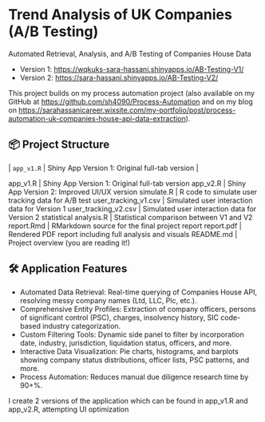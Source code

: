 # Trend Analysis of UK Companies (A/B Testing)
Automated Retrieval, Analysis, and A/B Testing of Companies House Data

  -  Version 1:   https://wqkuks-sara-hassani.shinyapps.io/AB-Testing-V1/
  -  Version 2:  https://sara-hassani.shinyapps.io/AB-Testing-V2/

This project builds on my process automation project (also available on my GitHub at https://github.com/sh4090/Process-Automation and on my blog on https://sarahassanicareer.wixsite.com/my-portfolio/post/process-automation-uk-companies-house-api-data-extraction).

## 📦 Project Structure

| `app_v1.R` | Shiny App Version 1: Original full-tab version |


app_v1.R | Shiny App Version 1: Original full-tab version
app_v2.R | Shiny App Version 2: Improved UI/UX version
simulate.R | R code to simulate user tracking data for A/B test
user_tracking_v1.csv | Simulated user interaction data for Version 1
user_tracking_v2.csv | Simulated user interaction data for Version 2
statistical analysis.R | Statistical comparison between V1 and V2
report.Rmd | RMarkdown source for the final project report
report.pdf | Rendered PDF report including full analysis and visuals
README.md | Project overview (you are reading it!)

## 🛠️ Application Features

  -  Automated Data Retrieval: Real-time querying of Companies House API, resolving messy company names (Ltd, LLC, Plc, etc.).
  -  Comprehensive Entity Profiles: Extraction of company officers, persons of significant control (PSC), charges, insolvency history, SIC code-based industry categorization.
  -  Custom Filtering Tools: Dynamic side panel to filter by incorporation date, industry, jurisdiction, liquidation status, officers, and more.
  -  Interactive Data Visualization: Pie charts, histograms, and barplots showing company status distributions, officer lists, PSC patterns, and more.
  -  Process Automation: Reduces manual due diligence research time by 90+%.

I create 2 versions of the application which can be found in app_v1.R and app_v2.R, attempting UI optimization
